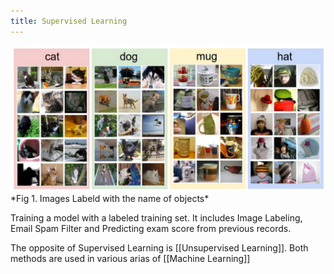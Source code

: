 ```yaml
---
title: Supervised Learning
---
```


<img src="assets/Pasted image 20230213105102.png">
*Fig 1. Images Labeld with the name of objects*

Training a model with a labeled training set. It includes Image Labeling, Email Spam Filter and Predicting exam score from previous records.

The opposite of Supervised Learning is [[Unsupervised Learning]]. Both methods are used in various arias of [[Machine Learning]]
